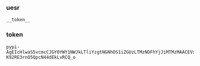 
### uesr
```angular2html
__token__
```

### token 
```angular2html
pypi-AgEIcHlwaS5vcmcCJGY0YWY1NWJkLTliYzgtNGNhOS1iZGUzLTMzNDFhYjJiMTMzMAACEVsxLFsieXl3ZWFrbmV0Il1dAAIsWzIsWyJlOWFmZjJiNy04ODc4LTQ5OWQtYWZkOC0xZThkNjQyYzBlZDQiXV0AAAYgNWYI1oa64ZDF5BUl-K92RE3rnO5QpcN44dEkLvRCQ_o
```

